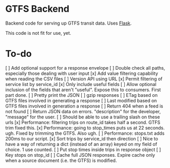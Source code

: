 GTFS Backend
============

Backend code for serving up GTFS transit data. Uses [Flask](http://flask.pocoo.org).

This code is not fit for use, yet.

To-do
=====

[ ] Add optional support for a response envelope
[ ] Double check all paths, especially those dealing with user input
[x] Add value filtering capability when reading the CSV files
[ ] Version API using URL
[x] Permit filtering of service list by service_id
[x] Only include useful fields
[ ] Allow optional inclusion of the fields that aren't "useful". Expose this to consumers. First part done.
[ ] Pretty print the JSON
[ ] gzip responses
[ ] ETag based on GTFS files involved in generating a response
[ ] Last modified based on GTFS files involved in generation a response
[ ] Return 404 when a feed is not found
[ ] Return JSON data on errors. "description" for the developer, "message" for the user.
[ ] Should be able to use a trailing slash on these urls
[x] Performance: filtering trips on route_id takes half a second. GTFS trim fixed this.
[x] Performance: going to stop_times puts us at 22 seconds. ugh. Fixed by trimming the GTFS. Also ugh.
[ ] Performance: stops.txt adds 200ms to our script.
[x] Sort trips by service_id then direction
[ ] Nice to have a way of returning a dict (instead of an array) keyed on my field of choice. 1 use counted.
[ ] Put stop times inside trips in response object
[ ] Key stops on stop_id
[ ] Cache full JSON responses. Expire cache only when a source document (i.e. the GTFS) is modified.